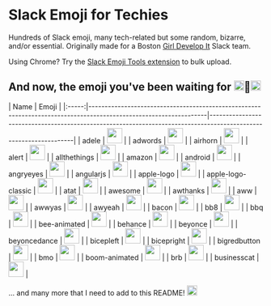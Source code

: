 # Slack Emoji for Techies
Hundreds of Slack emoji, many tech-related but some random, bizarre, and/or essential. Originally made for a Boston [Girl Develop It](http://girldevelopit.com) Slack team.

Using Chrome? Try the [Slack Emoji Tools extension](https://chrome.google.com/webstore/detail/slack-emoji-tools/anchoacphlfbdomdlomnbbfhcmcdmjej?hl=en) to bulk upload.

## And now, the emoji you've been waiting for <img src="http://anything.codes/slack-emojis-for-techies/emoji/bicepleft.png" width="20">:woman:<img src="http://anything.codes/slack-emojis-for-techies/emoji/bicepright.png" width="20">

| Name | Emoji |
|:-----:|------------------------------------------------------------------------------------------------------------------|------------------------------------------------------------------------------------------------------------------|
| adele |  <img src="http://anything.codes/slack-emojis-for-techies/emoji/adele.jpg" width="30"> |
| adwords | <img src="http://anything.codes/slack-emojis-for-techies/emoji/adwords.png" width="30"> |
| airhorn | <img src="http://anything.codes/slack-emojis-for-techies/emoji/airhorn.png" width="30"> |
| alert | <img src="http://anything.codes/slack-emojis-for-techies/emoji/alert.gif" width="30"> |
| allthethings | <img src="http://anything.codes/slack-emojis-for-techies/emoji/allthethings.png" width="30"> |
| amazon | <img src="http://anything.codes/slack-emojis-for-techies/emoji/amazon.png" width="30"> |
| android | <img src="http://anything.codes/slack-emojis-for-techies/emoji/android.png" width="30"> |
| angryeyes | <img src="http://anything.codes/slack-emojis-for-techies/emoji/angryeyes.png" width="30"> |
| angularjs | <img src="http://anything.codes/slack-emojis-for-techies/emoji/angularjs.png" width="30"> |
| apple-logo | <img src="http://anything.codes/slack-emojis-for-techies/emoji/apple-logo.png" width="30"> |
| apple-logo-classic | <img src="http://anything.codes/slack-emojis-for-techies/emoji/apple-logo-classic.png" width="30"> |
| atat | <img src="http://anything.codes/slack-emojis-for-techies/emoji/atat.gif" width="30"> |
| awesome | <img src="http://anything.codes/slack-emojis-for-techies/emoji/awesome.png" width="30"> |
| awthanks | <img src="http://anything.codes/slack-emojis-for-techies/emoji/awthanks.png" width="30"> |
| aww | <img src="http://anything.codes/slack-emojis-for-techies/emoji/aww.png" width="30"> |
| awwyas | <img src="http://anything.codes/slack-emojis-for-techies/emoji/awwyas.png" width="30"> |
| awyeah | <img src="http://anything.codes/slack-emojis-for-techies/emoji/awyeah.gif" width="30"> |
| bacon | <img src="http://anything.codes/slack-emojis-for-techies/emoji/bacon.jpg" width="30"> |
| bb8 | <img src="http://anything.codes/slack-emojis-for-techies/emoji/bb8.png" width="30"> |
| bbq | <img src="http://anything.codes/slack-emojis-for-techies/emoji/bbq.png" width="30"> |
| bee-animated | <img src="http://anything.codes/slack-emojis-for-techies/emoji/bee-animated.gif" width="30"> |
| behance | <img src="http://anything.codes/slack-emojis-for-techies/emoji/behance.png" width="30"> |
| beyonce | <img src="http://anything.codes/slack-emojis-for-techies/emoji/beyonce.gif" width="30"> |
| beyoncedance | <img src="http://anything.codes/slack-emojis-for-techies/emoji/beyoncedance.gif" width="30"> |
| bicepleft | <img src="http://anything.codes/slack-emojis-for-techies/emoji/bicepleft.png" width="30"> |
| bicepright | <img src="http://anything.codes/slack-emojis-for-techies/emoji/bicepright.png" width="30"> |
| bigredbutton | <img src="http://anything.codes/slack-emojis-for-techies/emoji/bigredbutton.png" width="30"> |
| bmo | <img src="http://anything.codes/slack-emojis-for-techies/emoji/bmo.gif" width="30"> |
| boom-animated | <img src="http://anything.codes/slack-emojis-for-techies/emoji/boom-animated.gif" width="30"> |
| brb | <img src="http://anything.codes/slack-emojis-for-techies/emoji/brb.png" width="30"> |
| businesscat | <img src="http://anything.codes/slack-emojis-for-techies/emoji/businesscat.gif" width="30"> |

... and many more that I need to add to this README! <img src="http://anything.codes/slack-emojis-for-techies/emoji/lolwut.png" width="20">
